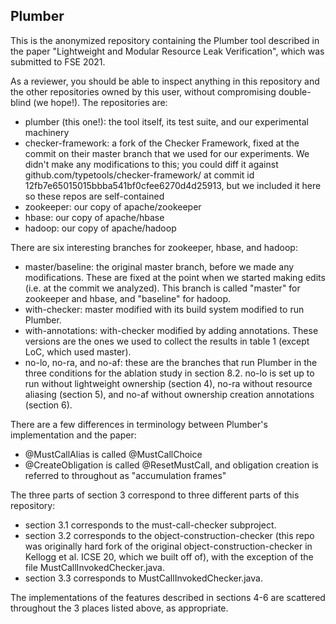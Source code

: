 ## Plumber

This is the anonymized repository containing the Plumber tool described in the
paper "Lightweight and Modular Resource Leak Verification", which was submitted
to FSE 2021.

As a reviewer, you should be able to inspect anything in this repository and
the other repositories owned by this user, without compromising double-blind
(we hope!). The repositories are:
* plumber (this one!): the tool itself, its test suite, and our experimental machinery
* checker-framework: a fork of the Checker Framework, fixed at the commit on their master branch that we used
                     for our experiments. We didn't make any modifications to this; you could diff it against
                     github.com/typetools/checker-framework/ at commit id 12fb7e65015015bbba541bf0cfee6270d4d25913,
                     but we included it here so these repos are self-contained
* zookeeper: our copy of apache/zookeeper
* hbase: our copy of apache/hbase
* hadoop: our copy of apache/hadoop

There are six interesting branches for zookeeper, hbase, and hadoop:
* master/baseline: the original master branch, before we made any modifications. These are fixed at the point
          when we started making edits (i.e. at the commit we analyzed). This branch is called "master" for zookeeper and hbase, 
          and "baseline" for hadoop.
* with-checker: master modified with its build system modified to run Plumber.
* with-annotations: with-checker modified by adding annotations. These versions are the ones we used to collect
                    the results in table 1 (except LoC, which used master).
* no-lo, no-ra, and no-af: these are the branches that run Plumber in the three conditions for the ablation
                           study in section 8.2. no-lo is set up to run without lightweight ownership (section 4),
                           no-ra without resource aliasing (section 5), and no-af without ownership creation annotations
                           (section 6).
             
There are a few differences in terminology between Plumber's implementation and the paper:
* @MustCallAlias is called @MustCallChoice
* @CreateObligation is called @ResetMustCall, and obligation creation is referred to throughout as "accumulation frames"

The three parts of section 3 correspond to three different parts of this repository:
* section 3.1 corresponds to the must-call-checker subproject.
* section 3.2 corresponds to the object-construction-checker (this repo was originally hard fork of the original
object-construction-checker in Kellogg et al. ICSE 20, which we built off of), with the exception of the file
MustCallInvokedChecker.java.
* section 3.3 corresponds to MustCallInvokedChecker.java.

The implementations of the features described in sections 4-6 are scattered throughout the 3 places listed above,
as appropriate.
